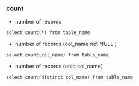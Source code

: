 
### count

- number of records

```
select count(*) from table_name
```

- number of records (col_name not NULL )

```
select count(col_name) from table_name
```

- number of records (uniq col_name)

```
select count(distinct col_name) from table_name
```

